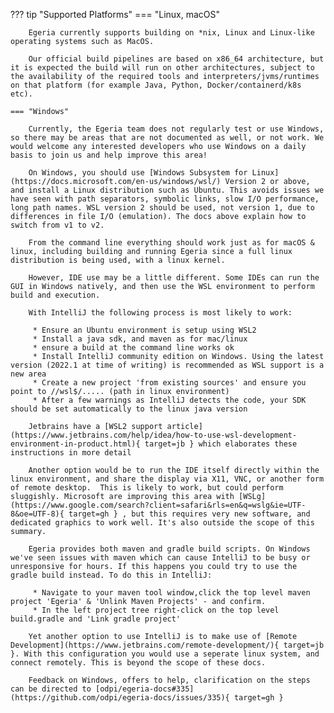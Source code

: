 <!-- SPDX-License-Identifier: CC-BY-4.0 -->
<!-- Copyright Contributors to the Egeria project. -->

??? tip "Supported Platforms"
    === "Linux, macOS"
    
        Egeria currently supports building on *nix, Linux and Linux-like operating systems such as MacOS.
         
        Our official build pipelines are based on x86_64 architecture, but it is expected the build will run on other architectures, subject to the availability of the required tools and interpreters/jvms/runtimes on that platform (for example Java, Python, Docker/containerd/k8s etc).
    
    === "Windows"
    
        Currently, the Egeria team does not regularly test or use Windows, so there may be areas that are not documented as well, or not work. We would welcome any interested developers who use Windows on a daily basis to join us and help improve this area!
    
        On Windows, you should use [Windows Subsystem for Linux](https://docs.microsoft.com/en-us/windows/wsl/) Version 2 or above, and install a Linux distribution such as Ubuntu. This avoids issues we have seen with path separators, symbolic links, slow I/O performance, long path names. WSL version 2 should be used, not version 1, due to differences in file I/O (emulation). The docs above explain how to switch from v1 to v2.
         
        From the command line everything should work just as for macOS & linux, including building and running Egeria since a full linux distribution is being used, with a linux kernel.
    
        However, IDE use may be a little different. Some IDEs can run the GUI in Windows natively, and then use the WSL environment to perform build and execution.
    
        With IntelliJ the following process is most likely to work:
    
         * Ensure an Ubuntu environment is setup using WSL2
         * Install a java sdk, and maven as for mac/linux
         * ensure a build at the command line works ok 
         * Install IntelliJ community edition on Windows. Using the latest version (2022.1 at time of writing) is recommended as WSL support is a new area
         * Create a new project 'from existing sources' and ensure you point to //wsl$/..... (path in linux environment)
         * After a few warnings as IntelliJ detects the code, your SDK should be set automatically to the linux java version 
    
        Jetbrains have a [WSL2 support article](https://www.jetbrains.com/help/idea/how-to-use-wsl-development-environment-in-product.html){ target=jb } which elaborates these instructions in more detail
    
        Another option would be to run the IDE itself directly within the linux environment, and share the display via X11, VNC, or another form of remote desktop.  This is likely to work, but could perform sluggishly. Microsoft are improving this area with [WSLg](https://www.google.com/search?client=safari&rls=en&q=wslg&ie=UTF-8&oe=UTF-8){ target=gh } , but this requires very new software, and dedicated graphics to work well. It's also outside the scope of this summary.
    
        Egeria provides both maven and gradle build scripts. On Windows we've seen issues with maven which can cause IntelliJ to be busy or unresponsive for hours. If this happens you could try to use the gradle build instead. To do this in IntelliJ:
    
         * Navigate to your maven tool window,click the top level maven project 'Egeria' & 'Unlink Maven Projects' - and confirm.
         * In the left project tree right-click on the top level build.gradle and 'Link gradle project' 
    
        Yet another option to use IntelliJ is to make use of [Remote Development](https://www.jetbrains.com/remote-development/){ target=jb }. With this configuration you would use a seperate linux system, and connect remotely. This is beyond the scope of these docs.
    
        Feedback on Windows, offers to help, clarification on the steps can be directed to [odpi/egeria-docs#335](https://github.com/odpi/egeria-docs/issues/335){ target=gh }
    
